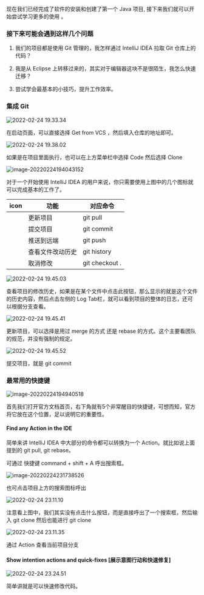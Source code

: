 现在我们已经完成了软件的安装和创建了第一个 Java 项目, 接下来我们就可以开始尝试学习更多的使用 。



### 接下来可能会遇到这样几个问题

1. 我们的项目都是使用 Git 管理的，我怎样通过 IntelliJ IDEA 拉取 Git 仓库上的代码？

2. 我是从 Eclipse 上转移过来的，其实对于编辑器这块不是很陌生，我怎么快速迁移？

3. 尝试学会最基本的小技巧，提升工作效率。



### 集成 Git

![2022-02-24 19.33.34](./images/useful-shortcuts/1.gif)

在启动页面，可以直接选择 Get from VCS ，然后填入仓库的地址即可。



![2022-02-24 19.38.02](./images/useful-shortcuts/2.gif)

如果是在项目里面执行，也可以在上方菜单栏中选择 Code 然后选择 Clone 



![image-20220224194043152](./images/useful-shortcuts/image-20220224194043152.png)

对于一个开始使用 IntelliJ IDEA 的用户来说，你只需要使用上图中的几个图标就可以完成基本的工作了。

| icon | 功能             | 对应命令        |
| ---- | ---------------- | --------------- |
|      | 更新项目         | git pull        |
|      | 提交项目         | git commit      |
|      | 推送到远端       | git push        |
|      | 查看文件改动历史 | git history     |
|      | 取消修改         | git checkout  . |



![2022-02-24 19.45.03](./images/useful-shortcuts/3.gif)

查看项目的修改历史，如果是在某个文件中点击此按钮，那么显示的就是这个文件的历史内容，然后点击左侧的 Log Tab栏，就可以看到项目的整体的日志，还可以根据分支查看。



![2022-02-24 19.45.41](./images/useful-shortcuts/4.gif)

更新项目，可以选择是用过 merge 的方式 还是 rebase 的方式。这个主要看团队的规范，并没有强制的规定。



![2022-02-24 19.45.52](./images/useful-shortcuts/5.gif)

提交项目，就是 git commit





### 最常用的快捷键

![image-20220224194940518](./images/useful-shortcuts/image-20220224194940518.png)

首先我们打开官方文档首页，右下角就有5个非常醒目的快捷键，可想而知，官方将它放在这个位置，足以说明它的重要性。



#### Find any Action in the IDE

简单来讲 IntelliJ IDEA 中大部分的命令都可以转换为一个 Action。就比如说上面提到的 git pull, git rebase。

可通过 快捷键 command + shift + A 呼出搜索框。

![image-20220224231738526](./images/useful-shortcuts/image-20220224231738526.png)

也可点击项目上方的搜索图标呼出

![2022-02-24 23.11.10](./images/useful-shortcuts/6.gif)

注意看上图中，我们其实没有点击什么按钮，而是直接呼出了一个搜索框，然后输入 git clone 然后也能进行 git clone



![2022-02-24 23.11.35](./images/useful-shortcuts/7.gif)

通过 Action 查看当前项目分支





#### Show intention actions and quick-fixes [展示意图行动和快速修复]

![2022-02-24 23.24.51](images/useful-shortcuts/8.gif)

简单讲就是可以快速修改代码。




